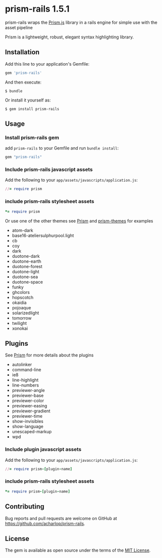 # prism-rails 1.5.1

prism-rails wraps the [Prism.js](https://github.com/PrismJS/prism) library in a rails engine for simple use with the asset pipeline

Prism is a lightweight, robust, elegant syntax highlighting library.

## Installation

Add this line to your application's Gemfile:

```ruby
gem 'prism-rails'
```

And then execute:

    $ bundle

Or install it yourself as:

    $ gem install prism-rails

## Usage

### Install prism-rails gem

add `prism-rails` to your Gemfile and run `bundle install`:

```ruby
gem "prism-rails"
```

### Include prism-rails javascript assets

Add the following to your `app/assets/javascripts/application.js`:

```ruby
//= require prism
```

### include prism-rails stylesheet assets

```ruby
*= require prism
```

Or use one of the other themes see [Prism](http://prismjs.com) and [prism-themes](https://github.com/PrismJS/prism-themes) for examples

* atom-dark
* base16-ateliersulphurpool.light
* cb
* coy
* dark
* duotone-dark
* duotone-earth
* duotone-forest
* duotone-light
* duotone-sea
* duotone-space
* funky
* ghcolors
* hopscotch
* okaidia
* pojoaque
* solarizedlight
* tomorrow
* twilight
* xonokai

## Plugins

See [Prism](http://prismjs.com/#plugins) for more details about the plugins

* autolinker
* command-line
* ie8
* line-highlight
* line-numbers
* previewer-angle
* previewer-base
* previewer-color
* previewer-easing
* previewer-gradient
* previewer-time
* show-invisibles
* show-language
* unescaped-markup
* wpd

### Include plugin javascript assets

Add the following to your `app/assets/javascripts/application.js`:

```ruby
//= require prism-[plugin-name]
```

### include prism-rails stylesheet assets

```ruby
*= require prism-[plugin-name]
```

## Contributing

Bug reports and pull requests are welcome on GitHub at https://github.com/acharlop/prism-rails.

## License

The gem is available as open source under the terms of the [MIT License](http://opensource.org/licenses/MIT).
